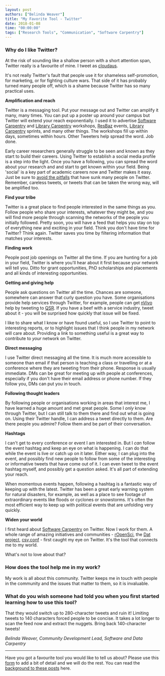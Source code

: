 ```yaml
---
layout: post
authors: ["Belinda Weaver"]
title: "My Favorite Tool - Twitter"
date: 2018-01-08
time: "00:00:00"
tags: ["Research Tools", "Communication", "Software Carpentry"]
---
```


### Why do I like Twitter?

At the risk of sounding like a shallow person with a short attention span, Twitter really is a favourite of mine. 
I tweet as [cloudaus](https://twitter.com/cloudaus).

It's not really Twitter's fault that people use it for shameless self-promotion, for marketing, or 
for fighting culture wars. That side of it has probably turned many people off, which is a shame 
because Twitter has so many practical uses.

**Amplification and reach**

Twitter is a messaging tool. Put your message out and Twitter can amplify it many, many times. 
You can put up a poster up around your campus but Twitter will extend your reach exponentially. 
I used it to advertise [Software Carpentry](https://twitter.com/swcarpentry) 
and [Library Carpentry](https://twitter.com/libcarpentry) workshops, [ResBaz](https://twitter.com/resbaz) events,
[Library Carpentry](https://twitter.com/libcarpentry) sprints, and many other things. 
The workshops fill up within days, sometimes within hours. Other Tweeters help spread the word. Job done.

Early career researchers generally struggle to be seen and known as they start to build their careers.
Using Twitter to establish a social media profile is a step into the light. Once you have a following, you can spread the word 
about your research and and start to get known within your field. Being 'social' is a key part of academic careers now and Twitter 
makes it easy. Just be sure to [avoid the pitfalls](http://www.abc.net.au/radio/programs/conversations/conversations/8019706) that 
have sunk many people on Twitter. Remember, careless tweets, or tweets that can be taken the wrong way, will be amplified too.

**Find your tribe**

Twitter is a great place to find people interested in the same things as you. Follow people who share your interests, 
whatever they might be, and you will find more people through scanning the networks of the people you initially followed. Pretty soon, 
you will have a feed that helps you stay on top of everything new and exciting in your field. 
Think you don't have time for Twitter? Think again. Twitter saves you time by filtering information that matches your interests. 

**Finding work**

People post job openings on Twitter all the time. If you are hunting for a job in your field, Twitter is where you'll hear about it 
first because your network will tell you. Ditto for grant opportunities, PhD scholarships and placements and all kinds of 
interesting opportunities.

**Getting and giving help**

People ask questions on Twitter all the time. Chances are someone, somewhere can answer that curly question you have. 
Some organisations provide help services through Twitter, for example, people can
get [nVivo](http://www.qsrinternational.com/nvivo/nvivo-products) help by tweeting to [QSR](https://twitter.com/NVivobyQSR). 
If you have a beef with a service industry, tweet about it - you will be surprised how quickly that issue will be fixed. 

I like to share what I know or have found useful, so I use Twitter to point to interesting reports, or to highlight issues 
that I think people in my network will care about. Providing a link to something useful is a great way to contribute to *your* 
network on Twitter.

**Direct messaging**

I use Twitter direct messaging all the time. It is much more accessible to someone than email if that person is teaching a class 
or travelling or at a conference where they are tweeting from their phone. Response is usually immediate. 
DMs can be great for meeting up with people at conferences, especially if you don't have their email address or phone number. 
If they follow you, DMs can put you in touch.

**Following thought leaders**

By following people or organisations working in areas that interest me, I have learned a huge amount and met great people. 
Some I *only* know through Twitter, but I can still talk to them there and find out what is going on. Using their Twitter 
handle, I can address a tweet directly to them. Are there people you admire? Follow them and be part of their conversation.

**Hashtags**

I can't get to every conference or event I am interested in. But I *can* follow the event hashtag and keep an eye on what is 
happening. I can do that while the event is live or catch up on it later. Either way, I can plug into the event, 
and possibly find new people to follow from some of the interesting or informative tweets that have come out of it. 
I can even tweet to the event hashtag myself, and possibly get a question asked. It's all part of extending your reach.

When momentous events happen, following a hashtag is a fantastic way of keeping up with the latest. 
Twitter has been a great early warning system for natural disasters, for example, as well as a place to 
see footage of extraordinary events like floods or cyclones or snowstorms. It's often the most efficient way to 
keep up with political events that are unfolding very quickly.

**Widen your world**

I first heard about [Software Carpentry](https://twitter.com/swcarpentry) on Twitter. 
Now I work for them. A whole range of amazing initiatives and communities - [rOpenSci](https://twitter.com/ropensci), 
the [Dat project](https://twitter.com/dat_project), [csv,conf](https://twitter.com/CSVConference) - first caught my eye on Twitter. 
It's the tool that connects me to my world. 

What's not to love about that?

### How does the tool help me in my work?

My work is all about this community. Twitter keeps me in touch with people in the community and the issues that matter to them, 
so it is invaluable.

### What do you wish someone had told you when you first started learning how to use this tool?

That they would switch up to 280-character tweets and ruin it! Limiting tweets to 140 characters forced people to be concise. 
It takes a lot longer to scan the feed now and extract the nuggets. Bring back 140-character tweets!

*Belinda Weaver, Community Development Lead, Software and Data Carpentry*

---

Have you got a favourite tool you would like to tell us about?
Please use this [form](https://docs.google.com/forms/d/e/1FAIpQLSeiu5NzJsLxYueaQrNn_qKbaa5JR2Sz12CeCRyedKQxwb54Dw/viewform)
to add a bit of detail and we will do the rest. You can read the [background to these posts](https://software-carpentry.org/blog/2017/10/fave-tools.html) here.
